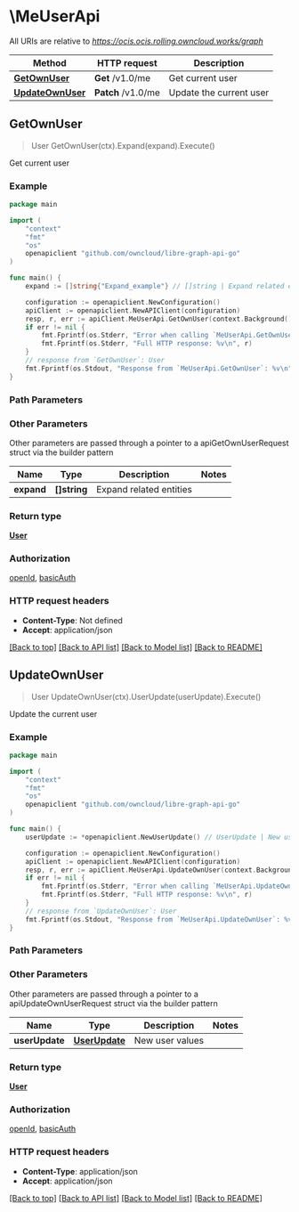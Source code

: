 # \MeUserApi

All URIs are relative to *https://ocis.ocis.rolling.owncloud.works/graph*

Method | HTTP request | Description
------------- | ------------- | -------------
[**GetOwnUser**](MeUserApi.md#GetOwnUser) | **Get** /v1.0/me | Get current user
[**UpdateOwnUser**](MeUserApi.md#UpdateOwnUser) | **Patch** /v1.0/me | Update the current user



## GetOwnUser

> User GetOwnUser(ctx).Expand(expand).Execute()

Get current user

### Example

```go
package main

import (
	"context"
	"fmt"
	"os"
	openapiclient "github.com/owncloud/libre-graph-api-go"
)

func main() {
	expand := []string{"Expand_example"} // []string | Expand related entities (optional)

	configuration := openapiclient.NewConfiguration()
	apiClient := openapiclient.NewAPIClient(configuration)
	resp, r, err := apiClient.MeUserApi.GetOwnUser(context.Background()).Expand(expand).Execute()
	if err != nil {
		fmt.Fprintf(os.Stderr, "Error when calling `MeUserApi.GetOwnUser``: %v\n", err)
		fmt.Fprintf(os.Stderr, "Full HTTP response: %v\n", r)
	}
	// response from `GetOwnUser`: User
	fmt.Fprintf(os.Stdout, "Response from `MeUserApi.GetOwnUser`: %v\n", resp)
}
```

### Path Parameters



### Other Parameters

Other parameters are passed through a pointer to a apiGetOwnUserRequest struct via the builder pattern


Name | Type | Description  | Notes
------------- | ------------- | ------------- | -------------
 **expand** | **[]string** | Expand related entities | 

### Return type

[**User**](User.md)

### Authorization

[openId](../README.md#openId), [basicAuth](../README.md#basicAuth)

### HTTP request headers

- **Content-Type**: Not defined
- **Accept**: application/json

[[Back to top]](#) [[Back to API list]](../README.md#documentation-for-api-endpoints)
[[Back to Model list]](../README.md#documentation-for-models)
[[Back to README]](../README.md)


## UpdateOwnUser

> User UpdateOwnUser(ctx).UserUpdate(userUpdate).Execute()

Update the current user

### Example

```go
package main

import (
	"context"
	"fmt"
	"os"
	openapiclient "github.com/owncloud/libre-graph-api-go"
)

func main() {
	userUpdate := *openapiclient.NewUserUpdate() // UserUpdate | New user values (optional)

	configuration := openapiclient.NewConfiguration()
	apiClient := openapiclient.NewAPIClient(configuration)
	resp, r, err := apiClient.MeUserApi.UpdateOwnUser(context.Background()).UserUpdate(userUpdate).Execute()
	if err != nil {
		fmt.Fprintf(os.Stderr, "Error when calling `MeUserApi.UpdateOwnUser``: %v\n", err)
		fmt.Fprintf(os.Stderr, "Full HTTP response: %v\n", r)
	}
	// response from `UpdateOwnUser`: User
	fmt.Fprintf(os.Stdout, "Response from `MeUserApi.UpdateOwnUser`: %v\n", resp)
}
```

### Path Parameters



### Other Parameters

Other parameters are passed through a pointer to a apiUpdateOwnUserRequest struct via the builder pattern


Name | Type | Description  | Notes
------------- | ------------- | ------------- | -------------
 **userUpdate** | [**UserUpdate**](UserUpdate.md) | New user values | 

### Return type

[**User**](User.md)

### Authorization

[openId](../README.md#openId), [basicAuth](../README.md#basicAuth)

### HTTP request headers

- **Content-Type**: application/json
- **Accept**: application/json

[[Back to top]](#) [[Back to API list]](../README.md#documentation-for-api-endpoints)
[[Back to Model list]](../README.md#documentation-for-models)
[[Back to README]](../README.md)

